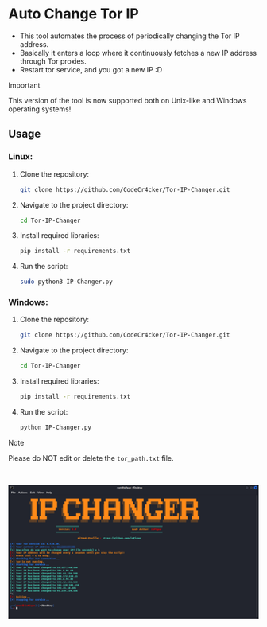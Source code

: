 # Auto Change Tor IP

* This tool automates the process of periodically changing the Tor IP address.
* Basically it enters a loop where it continuously fetches a new IP address through Tor proxies.
* Restart tor service, and you got a new IP :D

> [!IMPORTANT]
> This version of the tool is now supported both on Unix-like and Windows operating systems!

## Usage

### Linux:
1. Clone the repository:

    ```bash
    git clone https://github.com/CodeCr4cker/Tor-IP-Changer.git
    ```

2. Navigate to the project directory:

    ```bash
    cd Tor-IP-Changer
    ```

3. Install required libraries:

   ```bash
   pip install -r requirements.txt
   ```

4. Run the script:

    ```bash
    sudo python3 IP-Changer.py
    ```

### Windows:

1. Clone the repository:

    ```bash
    git clone https://github.com/CodeCr4cker/Tor-IP-Changer.git
    ```

2. Navigate to the project directory:

    ```bash
    cd Tor-IP-Changer
    ```

3. Install required libraries:

   ```bash
   pip install -r requirements.txt
   ```

4. Run the script:

    ```bash
    python IP-Changer.py
    ```

> [!NOTE]
> Please do NOT edit or delete the `tor_path.txt` file.

<br>

![Terminal](https://github.com/CodeCr4cker/Tor-IP-Changer/blob/main/Terminal.jpg)
